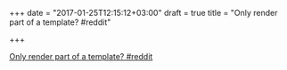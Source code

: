 +++
date = "2017-01-25T12:15:12+03:00"
draft = true
title = "Only render part of a template?  #reddit"

+++

<p><a href="https://t.co/6KGh0tdc2s">Only render part of a template?  #reddit</a></p>

